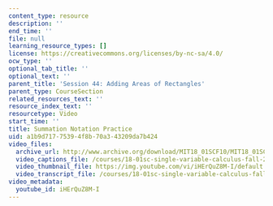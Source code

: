 ```yaml
---
content_type: resource
description: ''
end_time: ''
file: null
learning_resource_types: []
license: https://creativecommons.org/licenses/by-nc-sa/4.0/
ocw_type: ''
optional_tab_title: ''
optional_text: ''
parent_title: 'Session 44: Adding Areas of Rectangles'
parent_type: CourseSection
related_resources_text: ''
resource_index_text: ''
resourcetype: Video
start_time: ''
title: Summation Notation Practice
uid: a1b9d717-7539-4f8b-70a3-43209da7b424
video_files:
  archive_url: http://www.archive.org/download/MIT18_01SCF10/MIT18_01SCF10Rec_35_300k.mp4
  video_captions_file: /courses/18-01sc-single-variable-calculus-fall-2010/db364436dfdc50dd843c86cc61edf687_iHErQuZ8M-I.vtt
  video_thumbnail_file: https://img.youtube.com/vi/iHErQuZ8M-I/default.jpg
  video_transcript_file: /courses/18-01sc-single-variable-calculus-fall-2010/80be2141043181e93a49521b33936016_iHErQuZ8M-I.pdf
video_metadata:
  youtube_id: iHErQuZ8M-I
---
```

